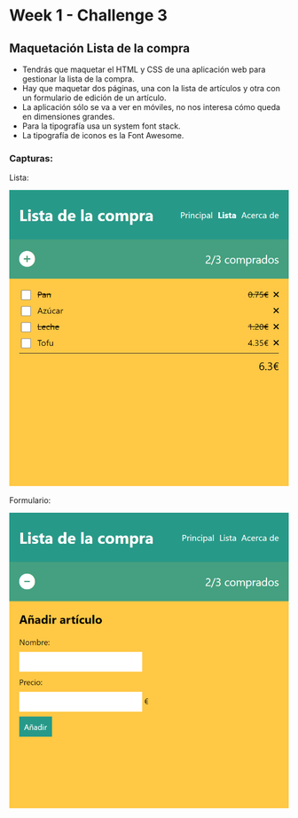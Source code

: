 # Week 1 - Challenge 3

## Maquetación Lista de la compra

- Tendrás que maquetar el HTML y CSS de una aplicación web para gestionar la lista de la compra.
- Hay que maquetar dos páginas, una con la lista de artículos y otra con un formulario de edición de un artículo.
- La aplicación sólo se va a ver en móviles, no nos interesa cómo queda en dimensiones grandes.
- Para la tipografía usa un system font stack.
- La tipografía de iconos es la Font Awesome.

### Capturas:

Lista:

![List](list.png "List")

Formulario:

![Form](form.png "Form")
